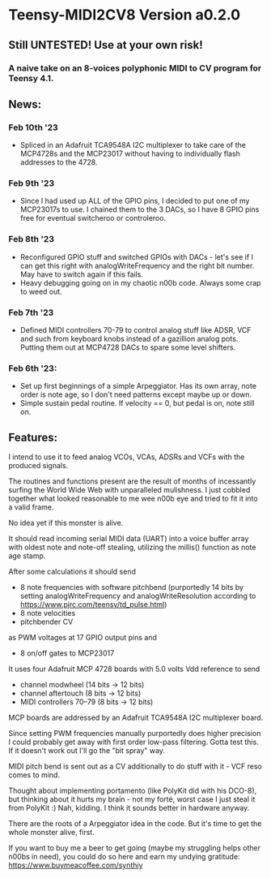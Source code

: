 # Teensy-MIDI2CV8 Version a0.2.0
## Still UNTESTED! Use at your own risk!
### A naive take on an 8-voices polyphonic MIDI to CV program for Teensy 4.1. 

## News:

### Feb 10th '23

- Spliced in an Adafruit TCA9548A I2C multiplexer to take care of the MCP4728s and the MCP23017 without having to individually flash addresses to the 4728.

### Feb 9th '23

- Since I had used up ALL of the GPIO pins, I decided to put one of my MCP23017s to use. I chained them to the 3 DACs, so I have 8 GPIO pins free for eventual switcheroo or controleroo.

### Feb 8th '23

- Reconfigured GPIO stuff and switched GPIOs with DACs - let's see if I can get this right with analogWriteFrequency and the right bit number. May have to switch again if this fails.
- Heavy debugging going on in my chaotic n00b code. Always some crap to weed out.

### Feb 7th '23

- Defined MIDI controllers 70-79 to control analog stuff like ADSR, VCF and such from keyboard knobs instead of a gazillion analog pots. Putting them out at MCP4728 DACs to spare some level shifters.

### Feb 6th '23:

- Set up first beginnings of a simple Arpeggiator. Has its own array, note order is note age, so I don't need patterns except maybe up or down.
- Simple sustain pedal routine. If velocity == 0, but pedal is on, note still on.

## Features:

I intend to use it to feed analog VCOs, VCAs, ADSRs and VCFs with the produced signals.

The routines and functions present are the result of months of incessantly surfing the World Wide Web with unparalleled mulishness. I just cobbled together what looked reasonable to me wee n00b eye and tried to fit it into a valid frame.

No idea yet if this monster is alive.

It should read incoming serial MIDI data (UART) into a voice buffer array with oldest note and note-off stealing, utilizing the millis() function as note age stamp.

After some calculations it should send

- 8 note frequencies with software pitchbend (purportedly 14 bits by setting analogWriteFrequency and analogWriteResolution according to https://www.pjrc.com/teensy/td_pulse.html)
- 8 note velocities 
- pitchbender CV

as PWM voltages at 17 GPIO output pins and

- 8 on/off gates to MCP23017 

It uses four Adafruit MCP 4728 boards with 5.0 volts Vdd reference to send 

- channel modwheel (14 bits -> 12 bits)
- channel aftertouch (8 bits -> 12 bits)
- MIDI controllers 70–79 (8 bits -> 12 bits)

MCP boards are addressed by an Adafruit TCA9548A I2C multiplexer board.

Since setting PWM frequencies manually purportedly does higher precision I could probably get away with first order low-pass filtering. Gotta test this. If it doesn't work out I'll go the "bit spray" way. 

MIDI pitch bend is sent out as a CV additionally to do stuff with it - VCF reso comes to mind.

Thought about implementing portamento (like PolyKit did with his DCO-8), but thinking about it hurts my brain - not my forté, worst case I just steal it from PolyKit :) Nah, kidding. I think it sounds better in hardware anyway.

There are the roots of a Arpeggiator idea in the code. But it's time to get the whole monster alive, first.

If you want to buy me a beer to get going (maybe my struggling helps other n00bs in need), you could do so here and earn my undying gratitude: https://www.buymeacoffee.com/synthiy
